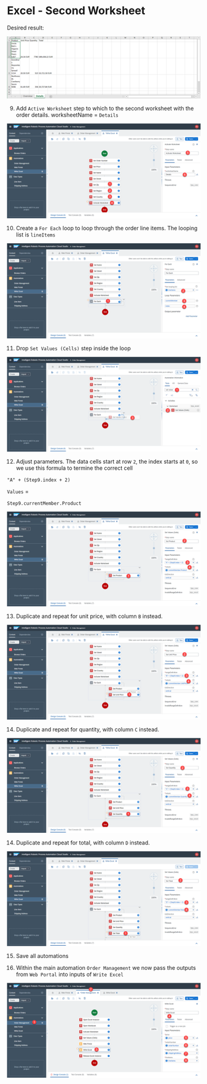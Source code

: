 # Excel - Second Worksheet

Desired result:

![](images/0921.png)

9. Add `Active Worksheet` step to which to the second worksheet with the order details. worksheetName = `Details`

![](images/0909.png)

10. Create a `For Each` loop to loop through the order line items. The looping list is `lineItems`

![](images/0910.png)

11. Drop `Set Values (Cells)` step inside the loop

![](images/0911.png)

12. Adjust parameters. The data cells start at row `2`, the index starts at `0`, so we use this formula to termine the correct cell

```
"A" + (Step9.index + 2)
```

`Values` = 

```
Step9.currentMember.Product
```

![](images/0912.png)

13. Duplicate and repeat for unit price, with column `B` instead.


![](images/0913.png)

14. Duplicate and repeat for quantity, with column `C` instead.

![](images/0914.png)

14. Duplicate and repeat for total, with column `D` instead.

![](images/0915.png)

15. Save all automations 

16. Within the main automation `Order Management` we now pass the outputs from `Web Portal` into inputs of `Write Excel`

![](images/0916.png)